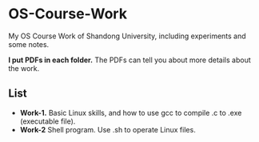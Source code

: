 # OS-Course-Work

My OS Course Work of Shandong University, including experiments and some notes.

**I put PDFs in each folder.** The PDFs can tell you about more details about the work.

## List

- **Work-1.** Basic Linux skills, and how to use gcc to compile .c to .exe (executable file).
- **Work-2** Shell program. Use .sh to operate Linux files.